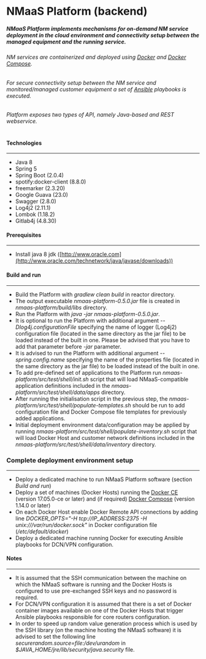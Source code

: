 # NMaaS Platform (backend)

##### NMaaS Platform implements mechanisms for on-demand NM service deployment in the cloud environment and connectivity setup between the managed equipment and the running service. 

###### NM services are containerized and deployed using [Docker](https://www.docker.com/) and [Docker Compose](https://docs.docker.com/compose/overview/).
###### For secure connectivity setup between the NM service and monitored/managed customer equipment a set of [Ansible](https://www.ansible.com/) playbooks is executed.

###### Platform exposes two types of API, namely Java-based and REST webservice.
#
#### Technologies
---
 * Java 8
 * Spring 5
 * Spring Boot (2.0.4)
 * spotify:docker-client (8.8.0)
 * freemarker (2.3.20)
 * Google Guava (23.0)
 * Swagger (2.8.0)
 * Log4j2 (2.11.1)
 * Lombok (1.18.2)
 * Gitlab4j (4.8.30)

#### Prerequisites
---
  + Install java 8 jdk ([http://www.oracle.com](http://www.oracle.com/technetwork/java/javase/downloads))
    
#### Build and run
---
  + Build the Platform with *gradlew clean build* in reactor directory.
  + The output executable *nmaas-platform-0.5.0.jar* file is created in *nmaas-platform/build/libs* directory.
  + Run the Platform with *java -jar nmaas-platform-0.5.0.jar*.
  + It is optional to run the Platform with additional argument *--Dlog4j.configurationFile* specifying the name of logger (Log4j2) configuration file (located in the same directory as the jar file) to be loaded instead of the built in one. Please be advised that you have to add that parameter before *-jar* parameter.
  + It is advised to run the Platform with additional argument *--spring.config.name* specifying the name of the properties file (located in the same directory as the jar file) to be loaded instead of the built in one.
  + To add pre-defined set of applications to the Platform run *nmaas-platform/src/test/shell/init.sh* script that will load NMaaS-compatible application definitions included in the *nmaas-platform/src/test/shell/data/apps* directory.
  + After running the initialisation script in the previous step, the *nmaas-platform/src/test/shell/populate-templates.sh* should be run to add configuration file and Docker Compose file templates for previously added applications.
  + Initial deployment environment data/configuration may be applied by running *nmaas-platform/src/test/shell/populate-inventory.sh* script that will load Docker Host and customer network definitions included in the *nmaas-platform/src/test/shell/data/inventory* directory.

### Complete deployment environment setup
---
  + Deploy a dedicated machine to run NMaaS Platform software (section *Build and run*)
  + Deploy a set of machines (Docker Hosts) running the [Docker CE](https://store.docker.com/editions/community/docker-ce-server-ubuntu) (version 17.05.0-ce or later) and (if required) [Docker Compose](https://docs.docker.com/compose/install) (version 1.14.0 or later)
  + On each Docker Host enable Docker Remote API connections by adding line *DOCKER_OPTS="-H tcp://IP_ADDRESS:2375 -H unix:///var/run/docker.sock"* in Docker configuration file (*/etc/default/docker*)
  + Deploy a dedicated machine running Docker for executing Ansible playbooks for DCN/VPN configuration.

#### Notes
---
  + It is assumed that the SSH communication between the machine on which the NMaaS software is running and the Docker Hosts is configured to use pre-exchanged SSH keys and no password is required.
  + For DCN/VPN configuration it is assumed that there is a set of Docker container images available on one of the Docker Hosts that trigger Ansible playbooks responsible for core routers configuration.
  + In order to speed up random value generation process which is used by the SSH library (on the machine hosting the NMaaS software) it is advised to set the following line *securerandom.source=file:/dev/urandom* in *$JAVA_HOME/jre/lib/security/java.security* file.